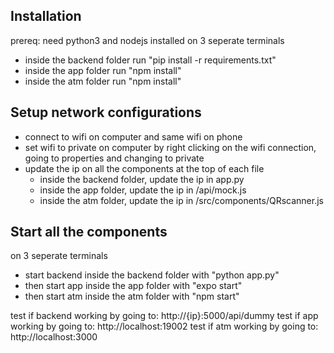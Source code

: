 ## Installation

prereq: need python3 and nodejs installed
on 3 seperate terminals

- inside the backend folder run "pip install -r requirements.txt"
- inside the app folder run "npm install"
- inside the atm folder run "npm install"

## Setup network configurations

- connect to wifi on computer and same wifi on phone
- set wifi to private on computer by right clicking on the wifi connection, going to properties and changing to private
- update the ip on all the components at the top of each file
  - inside the backend folder, update the ip in app.py
  - inside the app folder, update the ip in /api/mock.js
  - inside the atm folder, update the ip in /src/components/QRscanner.js

## Start all the components

on 3 seperate terminals

- start backend inside the backend folder with "python app.py"
- then start app inside the app folder with "expo start"
- then start atm inside the atm folder with "npm start"

test if backend working by going to: http://{ip}:5000/api/dummy
test if app working by going to: http://localhost:19002
test if atm working by going to: http://localhost:3000
